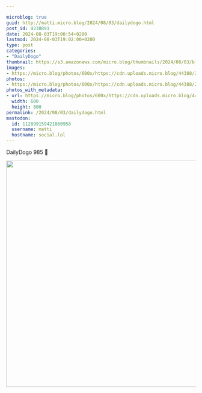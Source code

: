 ```yaml
---

microblog: true
guid: http://matti.micro.blog/2024/08/03/dailydogo.html
post_id: 4238891
date: 2024-08-03T19:00:54+0200
lastmod: 2024-08-03T19:02:00+0200
type: post
categories:
- "DailyDogo"
thumbnail: https://s3.amazonaws.com/micro.blog/thumbnails/2024/08/03/blog.martin-haehnel.de/e51375ceb9ae185a0d4b318c51b5248c.png
images:
- https://micro.blog/photos/600x/https://cdn.uploads.micro.blog/44388/2024/77201cd0d4444a01b203be11b436d572.jpg
photos:
- https://micro.blog/photos/600x/https://cdn.uploads.micro.blog/44388/2024/77201cd0d4444a01b203be11b436d572.jpg
photos_with_metadata:
- url: https://micro.blog/photos/600x/https://cdn.uploads.micro.blog/44388/2024/77201cd0d4444a01b203be11b436d572.jpg
  width: 600
  height: 800
permalink: /2024/08/03/dailydogo.html
mastodon:
  id: 112899159421860958
  username: matti
  hostname: social.lol
---
```

DailyDogo 985 🐶

<img src="/media/uploads/2024/77201cd0d4444a01b203be11b436d572.jpg" width="600" alt="" />
